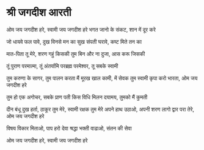 # श्री जगदीश आरती

ओम जय जगदीश हरे, स्वामी जय जगदीश हरे
भगत जानो के संकट, शान में दूर करे

जो धायवे फल पावे, दुख विनसे मन का
सुख संपती घरावे, कष्ट मिते तन का

मात-पिता तू मेरे, शरण गहुं किसकी
तुम बिन और ना दुजा, आस करू जिसकी

तूं पुराण परमात्मा, तूं अंतर्यामि
परब्रह्म परमेश्वर, तू सबके स्वामी

तुम करुणा के सागर, तुम पालन करता
मैं मूरख खाल कामी, में सेवक तुम स्वामी
कृपा करो भारता, ओम जय जगदीश हरे

तुम हो एक अगोचर, सबके प्राण पती
किस विधि मिलन दयामय, तुमको मैं कुमती

दीन बंधू दुख हर्ता, ठाकूर तुम मेरे, स्वामी रक्षक तुम मेरे
अपने हाथ उठाओ, अपनी शरण लागो
द्वार परा तेरे, ओम जय जगदीश हरे

विषय विकार मिताओ, पाप हरो देवा
श्रद्धा भक्ती वाढाओ, संतन की सेवा

ओम जय जगदीश हरे, स्वामी जय जगदीश हरे